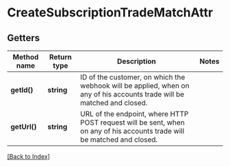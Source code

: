 # CreateSubscriptionTradeMatchAttr

## Getters

Method name | Return type | Description | Notes
------------ | ------------- | ------------- | -------------
**getId()** | **string** | ID of the customer, on which the webhook will be applied, when on any of his accounts trade will be matched and closed. |
**getUrl()** | **string** | URL of the endpoint, where HTTP POST request will be sent, when on any of his accounts trade will be matched and closed. |

[[Back to Index]](../index.md)

